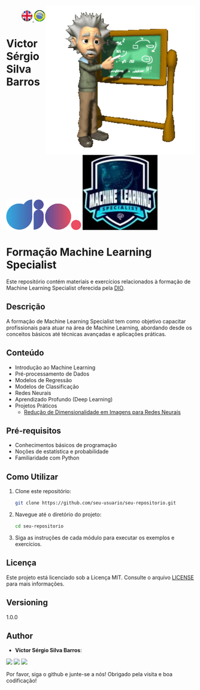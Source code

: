 <img src="./img/gif v1.gif" min-width="400px" max-width="400px" width="400px" align="right" alt="Computador iuriCode">
<p>
  <div align="right"> 
<a href="./readme.md"> <img src="./img/LogoUK.png" alt="Logo UK" width="30"/></a><a href="./leiame.md"> <img src="./img/logoBrazil.png" alt="Logo Brasil" width="30"/> </a>
</div>
  <H1><b> Victor Sérgio Silva Barros </b> </H1>
  
</p> 

<img src="./img/dio.png" alt="DIO Logo" width="200"/>
<img src="./img/LogoMLS.jpg" alt="Machine Learning Specialist Logo" width="200"/>

# Formação Machine Learning Specialist

Este repositório contém materiais e exercícios relacionados à formação de Machine Learning Specialist oferecida pela [DIO](https://web.dio.me/track/formacao-machine-learning-specialist?tab=about).

## Descrição

A formação de Machine Learning Specialist tem como objetivo capacitar profissionais para atuar na área de Machine Learning, abordando desde os conceitos básicos até técnicas avançadas e aplicações práticas.

## Conteúdo

- Introdução ao Machine Learning
- Pré-processamento de Dados
- Modelos de Regressão
- Modelos de Classificação
- Redes Neurais
- Aprendizado Profundo (Deep Learning)
- Projetos Práticos
  - [Redução de Dimensionalidade em Imagens para Redes Neurais](https://github.com/vicssb/Dimensionality-Reduction-in-Images-for-Neural-Networks)

## Pré-requisitos

- Conhecimentos básicos de programação
- Noções de estatística e probabilidade
- Familiaridade com Python

## Como Utilizar

1. Clone este repositório:
    ```sh
    git clone https://github.com/seu-usuario/seu-repositorio.git
    ```
2. Navegue até o diretório do projeto:
    ```sh
    cd seu-repositorio
    ```
3. Siga as instruções de cada módulo para executar os exemplos e exercícios.

## Licença

Este projeto está licenciado sob a Licença MIT. Consulte o arquivo [LICENSE](LICENSE) para mais informações.

## Versioning
 
1.0.0
 
 
## Author
 
* **Victor Sérgio Silva Barros**: 


<p align="left">
  <a href="mailto:vicssb@gmail.com" alt="Gmail" target = "_blank">
  <img src="https://img.shields.io/badge/-Gmail-FF0000?style=flat-square&labelColor=FF0000&logo=gmail&logoColor=white&link=mailto:vicssb@gmail.com" /></a>

  <a href="https://www.linkedin.com/in/victor-sergio-silva-barros/" alt="Linkedin" target = "_blank">
  <img src="https://img.shields.io/badge/-Linkedin-0e76a8?style=flat-square&logo=Linkedin&logoColor=white&link=https://www.linkedin.com/in/victor-sergio-silva-barros/" /></a>

  <a href="https://wa.me/+5512981328278" alt="WhatsApp" target = "_blank">
  <img src="https://img.shields.io/badge/-WhatsApp-25d366?style=flat-square&labelColor=25d366&logo=whatsapp&logoColor=white&link=https://wa.me/+5512987085327"/></a>

  </p>  

<p>Por favor, siga o github e junte-se a nós!
Obrigado pela visita e boa codificação!</p>


